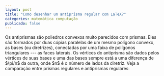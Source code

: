 ```yaml
---
layout: post
title: "Como desenhar um antiprisma regular com LaTeX?"
categories: matemática computação
publicado: false
---
```


<p>Os antiprismas são poliedros convexos muito parecidos com prismas. Eles são formados por duas cópias paralelas de um mesmo polígono convexo, as bases (ou diretrizes), conectadas por uma faixa de polígonos triangulares --- as faces laterais. Os vértices do antiprisma são dados pelos vértices de suas bases e uma das bases sempre está a uma diferença de $\pi/n$ da outra, onde $n$ é o número de lados da diretriz. Veja a comparação entre prismas regulares e antiprismas regulares:</p>


